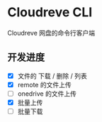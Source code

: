 # Cloudreve CLI

Cloudreve 网盘的命令行客户端

## 开发进度

- [x] 文件的 下载 / 删除 / 列表
- [x] remote 的文件上传
- [ ] onedrive 的文件上传
- [x] 批量上传
- [ ] 批量下载
